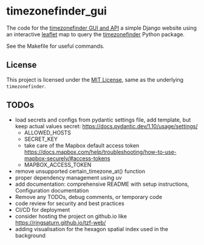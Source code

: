 # timezonefinder_gui

The code for the [timezonefinder GUI and API](https://timezonefinder.michelfe.it/gui) a simple Django website using an interactive [leaflet](https://leafletjs.com) map to query the [timezonefinder](https://github.com/jannikmi/timezonefinder) Python package.

See the Makefile for useful commands.

## License

This project is licensed under the [MIT License](LICENSE), same as the underlying `timezonefinder`.

## TODOs

- load secrets and configs from pydantic settings file, add template, but keep actual values secret: <https://docs.pydantic.dev/1.10/usage/settings/>
  - ALLOWED_HOSTS
  - SECRET_KEY
  - take care of the Mapbox default access token <https://docs.mapbox.com/help/troubleshooting/how-to-use-mapbox-securely/#access-tokens>
  - MAPBOX_ACCESS_TOKEN
- remove unsupported certain_timezone_at() function
- proper dependency management using uv
- add documentation: comprehensive README with setup instructions, Configuration documentation
- Remove any TODOs, debug comments, or temporary code
- code review for security and best practices
- CI/CD for deployment
- consider hosting the project on github.io like https://ringsaturn.github.io/tzf-web/
- adding visualisation for the hexagon spatial index used in the background
